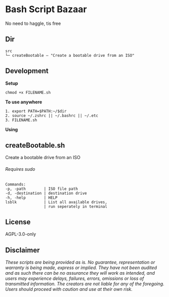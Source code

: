 # Bash Script Bazaar
No need to haggle, tis free


## Dir
```
src
└─ createBootable — "Create a bootable drive from an ISO"
```

## Development

**Setup**
```
chmod +x FILENAME.sh

```
**To use anywhere**
```
1. export PATH=$PATH:~/$dir
2. source ~/.zshrc || ~/.bashrc || ~/.etc
3. FILENAME.sh

```

**Using**

## createBootable.sh
Create a bootable drive from an ISO

###### Requires sudo
```
Commands:
-p, -path        | ISO file path
-d, -destination | destination drive
-h, -help        | HELP
lsblk            | List all available drives,
                 | run seperately in terminal
```

## License

AGPL-3.0-only

## Disclaimer

_These scripts are being provided as is. No guarantee, representation or warranty is being made, express or implied.  They have not been audited and as such there can be no assurance they will work as intended, and users may experience delays, failures, errors, omissions or loss of transmitted information. The creators are not liable for any of the foregoing. Users should proceed with caution and use at their own risk._
